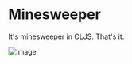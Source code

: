 # Minesweeper

It's minesweeper in CLJS. That's it.

![image](https://user-images.githubusercontent.com/22107263/179326118-88bb39f7-844e-427c-87cb-d298070f615e.png)
